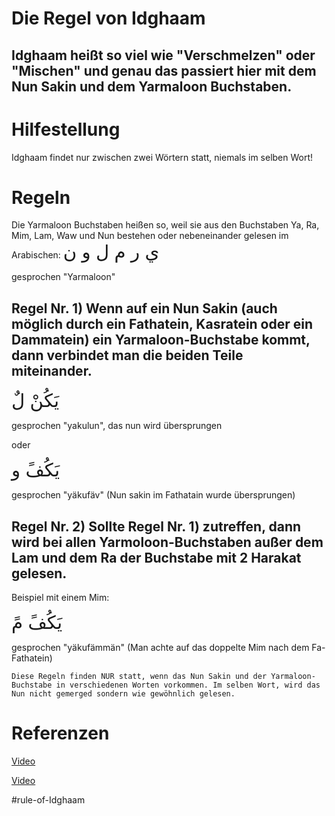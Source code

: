 # Die Regel von Idghaam
## Idghaam heißt so viel wie "Verschmelzen" oder "Mischen" und genau das passiert hier mit dem Nun Sakin und dem Yarmaloon Buchstaben.

# Hilfestellung

Idghaam findet nur zwischen zwei Wörtern statt, niemals im selben Wort!

# Regeln

Die Yarmaloon Buchstaben heißen so, weil sie aus den Buchstaben Ya, Ra, Mim, Lam, Waw und Nun bestehen oder nebeneinander gelesen im Arabischen:
<span style="font-size: 22pt">ي ر م ل و ن</span>

gesprochen "Yarmaloon"

## Regel Nr. 1) Wenn auf ein Nun Sakin (auch möglich durch ein Fathatein, Kasratein oder ein Dammatein) ein Yarmaloon-Buchstabe kommt, dann verbindet man die beiden Teile miteinander.

<span style="font-size: 22pt">يَكُنْ لٌ</span>

gesprochen "yakulun", das nun wird übersprungen

oder

<span style="font-size: 22pt">يَكُفً و</span>

gesprochen "yäkufäv" (Nun sakin im Fathatain wurde übersprungen)

## Regel Nr. 2) Sollte Regel Nr. 1) zutreffen, dann wird bei allen Yarmoloon-Buchstaben außer dem Lam und dem Ra der Buchstabe mit 2 Harakat gelesen.

Beispiel mit einem Mim:

<span style="font-size: 22pt">يَكُفً مً</span>

gesprochen "yäkufämmän" (Man achte auf das doppelte Mim nach dem Fa-Fathatein)

```ad-note
Diese Regeln finden NUR statt, wenn das Nun Sakin und der Yarmaloon-Buchstabe in verschiedenen Worten vorkommen. Im selben Wort, wird das Nun nicht gemerged sondern wie gewöhnlich gelesen.
```

# Referenzen
[Video](https://youtu.be/l8iy-LMdAzY)

[Video](https://youtu.be/BADF9CJUY-4)

#rule-of-Idghaam
